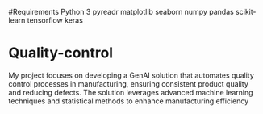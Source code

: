 #Requirements
Python 3
pyreadr
matplotlib
seaborn
numpy
pandas
scikit-learn
tensorflow
keras
# Quality-control
My project focuses on developing a GenAI solution that automates quality control processes in manufacturing, ensuring consistent product quality and reducing defects. The solution leverages advanced machine learning techniques and statistical methods to enhance manufacturing efficiency
